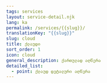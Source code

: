 ```yaml
---
tags: services
layout: service-detail.njk
lang: ka
permalink: /services/{{slug}}/
translationKey: "{{slug}}"
slug: cloud
title: ქლაუდი
sort_order: 1
icon: cloud
general_description: ქართულად აღწერა
detailed_list:
  - point: ქლაუდ დეტალური აღწერა
---
```

